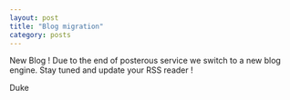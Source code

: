 ```yaml
---
layout: post
title: "Blog migration"
category: posts
---
```


New Blog ! 
Due to the end of posterous service we switch to a new blog engine.
Stay tuned and update your RSS reader !

Duke 
